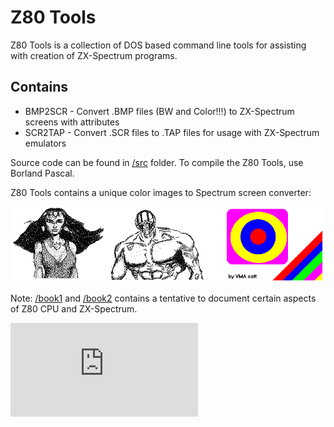 Z80 Tools
=========

Z80 Tools is a collection of DOS based command line tools for assisting with creation of ZX-Spectrum programs.

Contains
--------

- BMP2SCR - Convert .BMP files (BW and Color!!!) to ZX-Spectrum screens with attributes
- SCR2TAP - Convert .SCR files to .TAP files for usage with ZX-Spectrum emulators


Source code can be found in [/src](/src) folder.
To compile the Z80 Tools, use Borland Pascal.

Z80 Tools contains a unique color images to Spectrum screen converter:

![](doc/z80tools.png)

Note: [/book1](book1) and [/book2](book2) contains a tentative to document certain aspects of Z80 CPU and ZX-Spectrum.

![Analytics](https://ga-beacon.appspot.com/UA-2402433-6/beacon.en.html)
